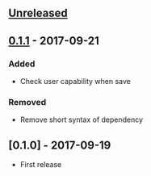 ## [Unreleased]

## [0.1.1] - 2017-09-21
### Added
- Check user capability when save

### Removed
- Remove short syntax of dependency

## [0.1.0] - 2017-09-19
- First release

[Unreleased]: https://github.com/truongwp/puppyfw/compare/0.1.1...HEAD
[0.1.1]: https://github.com/truongwp/puppyfw/compare/0.1.0...HEAD
